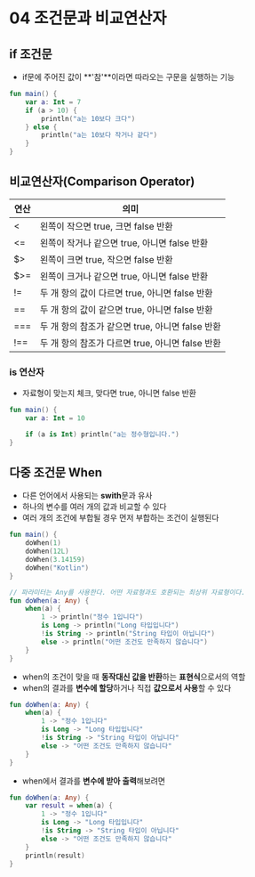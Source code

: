 # 04 조건문과 비교연산자
## if 조건문
- if문에 주어진 값이 **'참'**이라면 따라오는 구문을 실행하는 기능
```kotlin
fun main() {
    var a: Int = 7
    if (a > 10) {
        println("a는 10보다 크다")
    } else {
        println("a는 10보다 작거나 같다")
    }
}
```

## 비교연산자(Comparison Operator)
연산   | 의미
-------|------------------------------------------
<      | 왼쪽이 작으면 true, 크면 false 반환  
<=     | 왼쪽이 작거나 같으면 true, 아니면 false 반환
$>     | 왼쪽이 크면 true, 작으면 false 반환
$>=    | 왼쪽이 크거나 같으면 true, 아니면 false 반환 
!=     | 두 개 항의 값이 다르면 true, 아니면 false 반환 
==     | 두 개 항의 값이 같으면 true, 아니면 false 반환
===    | 두 개 항의 참조가 같으면 true, 아니면 false 반환
!==    | 두 개 항의 참조가 다르면 true, 아니면 false 반환

### is 연산자
- 자료형이 맞는지 체크, 맞다면 true, 아니면 false 반환
```kotlin
fun main() {
    var a: Int = 10

    if (a is Int) println("a는 정수형입니다.")
}
```

## 다중 조건문 When
- 다른 언어에서 사용되는 **swith**문과 유사
- 하나의 변수를 여러 개의 값과 비교할 수 있다
- 여러 개의 조건에 부합될 경우 먼저 부합하는 조건이 실행된다
```kotlin
fun main() {
    doWhen(1)
    doWhen(12L)
    doWhen(3.14159)
    doWhen("Kotlin")
}

// 파라미터는 Any를 사용한다. 어떤 자료형과도 호환되는 최상위 자료형이다.
fun doWhen(a: Any) {
    when(a) {
        1 -> println("정수 1입니다")
        is Long -> println("Long 타입입니다")
        !is String -> println("String 타입이 아닙니다")
        else -> println("어떤 조건도 만족하지 않습니다")
    }
}
```

- when의 조건이 맞을 때 **동작대신 값을 반환**하는 **표현식**으로서의 역할
- when의 결과를 **변수에 할당**하거나 직접 **값으로서 사용**할 수 있다
```kotlin
fun doWhen(a: Any) {
    when(a) {
        1 -> "정수 1입니다"
        is Long -> "Long 타입입니다"
        !is String -> "String 타입이 아닙니다"
        else -> "어떤 조건도 만족하지 않습니다"
    }
}
```

- when에서 결과를 **변수에 받아 출력**해보려면
```kotlin
fun doWhen(a: Any) {
    var result = when(a) {
        1 -> "정수 1입니다"
        is Long -> "Long 타입입니다"
        !is String -> "String 타입이 아닙니다"
        else -> "어떤 조건도 만족하지 않습니다"
    }
    println(result)
}
```

